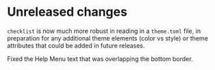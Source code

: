 # Unreleased changes

`checklist` is now much more robust in reading in a `theme.toml` file, in preparation for any additional theme elements (color vs style) or theme attributes that could be added in future releases.

Fixed the Help Menu text that was overlapping the bottom border.
